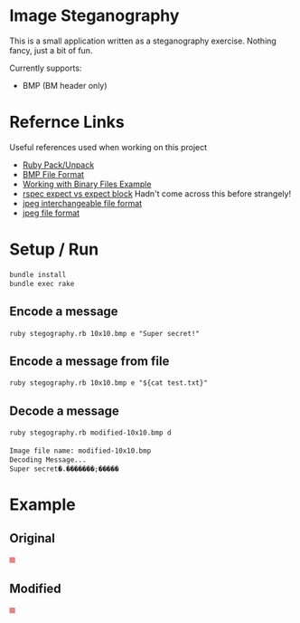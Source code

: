 # Image Steganography
This is a small application written as a steganography exercise.
Nothing fancy, just a bit of fun.

Currently supports:
* BMP (BM header only)

# Refernce Links
Useful references used when working on this project

* [Ruby Pack/Unpack](https://www.rubydoc.info/stdlib/core/String:unpack)
* [BMP File Format](https://en.wikipedia.org/wiki/BMP_file_format)
* [Working with Binary Files Example](https://www.visuality.pl/posts/cs-lessons-001-working-with-binary-files)
* [rspec expect vs expect block](https://stackoverflow.com/questions/19960831/rspec-expect-vs-expect-with-block-whats-the-difference) Hadn't come across this before strangely!
* [jpeg interchangeable file format](https://en.wikipedia.org/wiki/JPEG_File_Interchange_Format)
* [jpeg file format](https://en.wikipedia.org/wiki/JPEG)

# Setup / Run
```
bundle install
bundle exec rake
```

## Encode a message
```
ruby stegography.rb 10x10.bmp e "Super secret!"
```
## Encode a message from file
```
ruby stegography.rb 10x10.bmp e "${cat test.txt}"
```

## Decode a message
```
ruby stegography.rb modified-10x10.bmp d

Image file name: modified-10x10.bmp
Decoding Message...
Super secret�.�������;�����
```

# Example
## Original
![Original](10x10.bmp)
## Modified
![Modified](modified-10x10.bmp)
